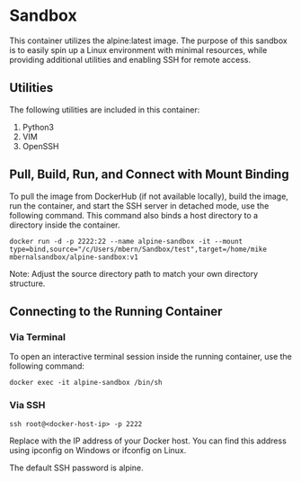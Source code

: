 # Sandbox

This container utilizes the alpine:latest image. The purpose of this sandbox is to easily spin up a Linux environment with minimal resources, while providing additional utilities and enabling SSH for remote access.

## Utilities

The following utilities are included in this container:

1. Python3
2. VIM
3. OpenSSH

## Pull, Build, Run, and Connect with Mount Binding

To pull the image from DockerHub (if not available locally), build the image, run the container, and start the SSH server in detached mode, use the following command. This command also binds a host directory to a directory inside the container.

`docker run -d -p 2222:22 --name alpine-sandbox -it --mount type=bind,source="/c/Users/mbern/Sandbox/test",target=/home/mike mbernalsandbox/alpine-sandbox:v1`

Note: Adjust the source directory path to match your own directory structure.

## Connecting to the Running Container

### Via Terminal

To open an interactive terminal session inside the running container, use the following command:

`docker exec -it alpine-sandbox /bin/sh`

### Via SSH

`ssh root@<docker-host-ip> -p 2222`

Replace <docker-host-ip> with the IP address of your Docker host. You can find this address using ipconfig on Windows or ifconfig on Linux.

The default SSH password is alpine.
